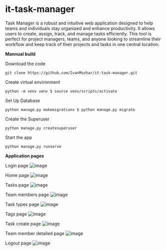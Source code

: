 # it-task-manager
Task Manager is a robust and intuitive web application designed to help teams and individuals stay organized and enhance productivity. It allows users to create, assign, track, and manage tasks efficiently. This tool is perfect for project managers, teams, and anyone looking to streamline their workflow and keep track of their projects and tasks in one central location.

__Mannual build__

Download the code

```
git clone https://github.com/IvanMozhar/it-task-manager.git
```

Create virtual environment

```
python -m venv venv $ source venv/scripts/activate
```

Set Up Database

```
python manage.py makemigrations $ python manage.py migrate
```

Create the Superuser

```
python manage.py createsuperuser
```

Start the app

```
python manage.py runserve
```
__Application pages__

Login page
![image](https://github.com/IvanMozhar/it-task-manager/assets/147508342/fee50dff-3f35-4745-9297-99d8b4cc7587)

Home page
![image](https://github.com/IvanMozhar/it-task-manager/assets/147508342/7432301e-32ac-4f8f-bc26-c17e50f0c43c)

Tasks page
![image](https://github.com/IvanMozhar/it-task-manager/assets/147508342/700dec17-7552-4a47-89ca-5f22f622b600)

Team members page
![image](https://github.com/IvanMozhar/it-task-manager/assets/147508342/cec453e9-bdb7-4c74-a321-f6fa8b954d40)

Task types page
![image](https://github.com/IvanMozhar/it-task-manager/assets/147508342/b20b4851-dba9-44bd-8b61-2ba45a49695d)

Tags page
![image](https://github.com/IvanMozhar/it-task-manager/assets/147508342/6861f607-384e-4d04-9010-3263293a3b3e)

Task create page
![image](https://github.com/IvanMozhar/it-task-manager/assets/147508342/45c4b8e1-106a-4b7a-bc81-d05cc28224a6)

Team member detailed page
![image](https://github.com/IvanMozhar/it-task-manager/assets/147508342/cffb0d55-843c-495b-b568-4ec211b9967b)

Logout page
![image](https://github.com/IvanMozhar/it-task-manager/assets/147508342/f379d511-5fcb-4c24-a5d3-107cf38f9fb0)

